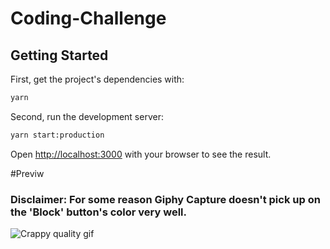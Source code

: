 # Coding-Challenge

## Getting Started
First, get the project's dependencies with:

```bash
yarn
```

Second, run the development server:

```bash
yarn start:production
```
Open [http://localhost:3000](http://localhost:3000) with your browser to see the result.


#Previw
### Disclaimer: For some reason Giphy Capture doesn't pick up on the 'Block' button's color very well.
![Crappy quality gif](./coding-challenge.gif)
